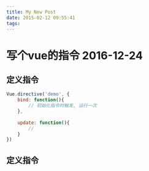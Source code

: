 ```yaml
---
title: My New Post
date: 2015-02-12 09:55:41
tags:
---
```


# 写个vue的指令 2016-12-24

## 定义指令
```javascript
Vue.directive('demo', {
	bind: function(){
		// 初始化指令时触发, 运行一次
	},
 	
 	update: function(){
 		// 
 	}
})
```

## 定义指令
```javascript

```



